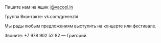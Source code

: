 Пишите нам на ящик i@vacool.in

Группа Вконтакте: vk.com/greenzbi

Мы рады любым предложениям выступить на концерте или фестивале.

Звоните: +7 978 902 52 82 — Григорий.

